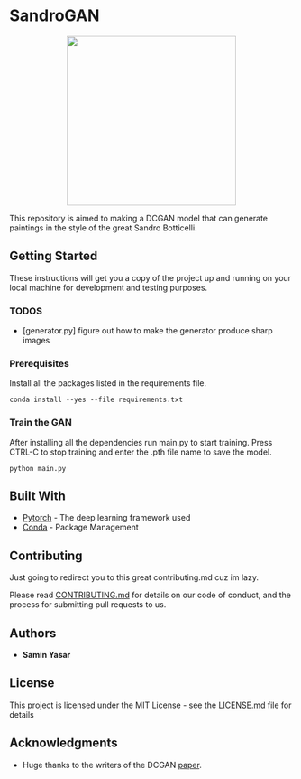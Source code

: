 # SandroGAN 

<p align="center"><img src="src/sandro-botticelli.png" width=300></p>

This repository is aimed to making a DCGAN model that can generate paintings in the style of the great Sandro Botticelli.

## Getting Started

These instructions will get you a copy of the project up and running on your local machine for development and testing purposes. 

### TODOS

* [generator.py] figure out how to make the generator produce sharp images 


### Prerequisites

Install all the packages listed in the requirements file.
```
conda install --yes --file requirements.txt
```

### Train the GAN

After installing all the dependencies run main.py to start training.
Press CTRL-C to stop training and enter the .pth file name to save the model.

```
python main.py
```




## Built With

* [Pytorch](https://pytorch.org/) - The deep learning framework used
* [Conda](https://anaconda.org/) - Package Management

## Contributing
Just going to redirect you to this great contributing.md cuz im lazy.

Please read [CONTRIBUTING.md](https://gist.github.com/PurpleBooth/b24679402957c63ec426) for details on our code of conduct, and the process for submitting pull requests to us.

## Authors

* **Samin Yasar** 


## License

This project is licensed under the MIT License - see the [LICENSE.md](LICENSE.md) file for details

## Acknowledgments

* Huge thanks to the writers of the DCGAN [paper](https://arxiv.org/abs/1511.06434). 

